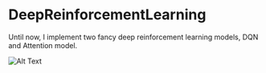 # DeepReinforcementLearning

Until now, I implement two fancy deep reinforcement learning models, DQN and Attention model. 

![Alt Text](https://github.com/placeforyiming/DeepReinforcementLearning/blob/master/DQN/Pong.gif)